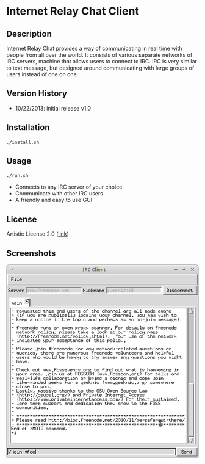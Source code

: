 Internet Relay Chat Client
==========================

Description
-----------

Internet Relay Chat provides a way of communicating in real time with people from all over the world. It consists of various separate networks of IRC servers, machine that allows users to connect to IRC. IRC is very similar to text message, but designed around communicating with large groups of users instead of one on one.

Version History
---------------

* 10/22/2013: initial release v1.0


Installation
------------

	./install.sh

Usage
-----

	./run.sh


* Connects to any IRC server of your choice
* Communicate with other IRC users
* A friendly and easy to use GUI

License
-------

Artistic License 2.0 ([link](https://github.com/jakeowns/irc_client/blob/master/LICENSE))

Screenshots
-----------

![link](https://github.com/jakeowns/irc_client/blob/master/screenshots/screenshot-00.png?raw=true)
